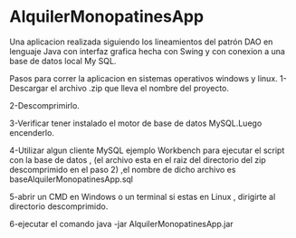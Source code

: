 # AlquilerMonopatinesApp

Una aplicacion realizada siguiendo los lineamientos del patrón DAO en lenguaje Java con interfaz grafica hecha con Swing y con conexion a una base de datos local My SQL.

Pasos para correr la aplicacion en sistemas operativos windows y linux.
1-Descargar el archivo .zip que lleva el nombre del proyecto.

2-Descomprimirlo.

3-Verificar tener instalado el motor de base de datos MySQL.Luego encenderlo.

4-Utilizar algun cliente MySQL ejemplo Workbench para ejecutar el script con la base de datos , (el archivo esta en el raiz del directorio del zip   descomprimido en el paso 2) ,el nombre de dicho archivo es baseAlquilerMonopatinesApp.sql  

5-abrir un CMD en Windows o un terminal si estas en Linux , dirigirte al directorio descomprimido.

6-ejecutar el comando java -jar AlquilerMonopatinesApp.jar

